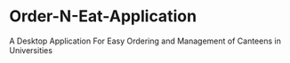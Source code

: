 # Order-N-Eat-Application
A Desktop Application For Easy Ordering and Management of Canteens in Universities
